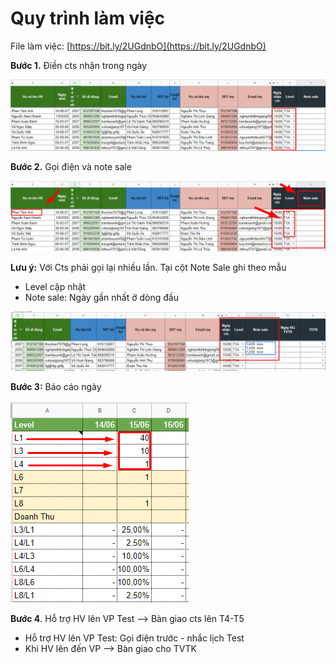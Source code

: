 # Quy trình làm việc

File làm việc: [https://bit.ly/2UGdnbO](https://bit.ly/2UGdnbO)

**Bước 1.** Điền cts nhận trong ngày

![B&#x1B0;&#x1A1;&#x301;c 1](../.gitbook/assets/b1.png)

**Bước 2.** Gọi điện và note sale

![B&#x1B0;&#x1A1;&#x301;c 2](../.gitbook/assets/b2%20%281%29.png)

**Lưu ý:** Với Cts phải gọi lại nhiều lần. Tại cột Note Sale ghi theo mẫu

* Level cập nhật
* Note sale: Ngày gần nhất ở dòng đầu

![](../.gitbook/assets/b22.png)

**Bước 3:** Báo cáo ngày

![](../.gitbook/assets/b3.png)

**Bước 4**. Hỗ trợ HV lên VP Test --&gt; Bàn giao cts lên T4-T5

* Hỗ trợ HV lên VP Test: Gọi điện trước - nhắc lịch Test
* Khi HV lên đến VP --&gt; Bàn giao cho TVTK


